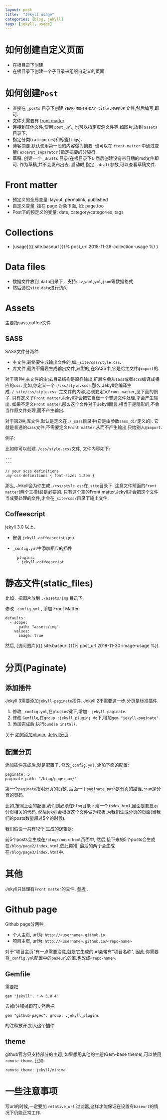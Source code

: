 ```yaml
---
layout: post
title:  "Jekyll usage"
categories: [blog, jekyll]
tags: [jekyll, usage]
---
```


# 如何创建自定义页面 #

- 在根目录下创建
- 在根目录下创建一个子目录来组织自定义的页面


# 如何创建`Post` #

- 直接在 `_posts` 目录下创建 `YEAR-MONTH-DAY-title.MARKUP` 文件,然后编写,即可.
- 文件头需要有 [front matter](https://jekyllrb.com/docs/front-matter/ ) 
- 连接到其他文件,使用 `post_url`, 也可以指定资源文件等,如图片,放到 `assets` 目录下.
- 指定分类(`categories`)和标签(`tags`).
- 博客摘要.默认使用第一段的内容做为摘要. 也可以在 `front-matter` 中通过变量( `excerpt_separator` )指定摘要的分隔符.
- 草稿. 创建一个 `_drafts` 目录(在根目录下). 然后创建没有带日期的md文件即可. 作为草稿,并不会发布出去. 启动时,指定`--draft`参数,可以查看草稿文件.


# Front matter #

- 预定义的全局变量: layout, permalink, published
- 自定义变量. 挂在 page 对象下面, 如: page.foo
- Post下的预定义的变量: date, category/categories, tags


# Collections #

- [usage]({{ site.baseurl }}{% post_url 2018-11-26-collection-usage %} ) 


# Data files #

- 数据文件放到`_data`目录下，支持`csv`,`yaml`,`yml`,`json`等数据格式
- 然后通过`site.data`进行访问


# Assets #

主要指sass,coffee文件.

## SASS ##

SASS文件分两种:

- 主文件,最终要生成输出文件的,如:`_site/css/style.css`.
- 库文件,最终不需要生成输出文件,典型的,在SASS中,它是给主文件`@import`的.

对于第1种,主文件的生成,目录结构是原样输出,扩展名会从`sass`或者`scss`编译成相应的`css`.
比如,你定义一个`./css/style.scss`,那么,Jekyll会编译生成`./_site/css/style.css`.
主文件的内容,必须要定义`Front matter`,见下面的例子.
只有定义了`Front matter`,Jekyll才会把它当做一个普通文件处理,才会产生输出.
如果不定义`Front matter`,那么这个文件对于Jekyll而言,相当于是隐形的,不会当作原文件处理,而不产生输出.

对于第2种,库文件,默认是定义在`./_sass`目录中(它是由参数`sass_dir`定义的).
它就是普通的`sass`文件,不需要定义`Front matter`,从而不产生输出,只给别人`@import`.


例子:

比如你可以创建`./css/style.scss`文件, 文件内容如下:


    ---
    ---

    // your scss definitions
    .my-css-definitions { font-size: 1.2em }


那么, Jekyll会为你生成`./css/style.css`在`_site`目录下.
注意文件前面的`Front matter`(两个三横线)是必要的.
只有这个空的Front matter,Jekyll才会把这个文件当成要处理的文件,才会在`_site/css/`目录下输出文件.


## Coffeescript ##

jekyll 3.0 以上，
- 安装 `jekyll-coffeescript` gen
- `_config.yml`中添加相应的插件

        plugins:
        - jekyll-coffeescript


# 静态文件(static_files) #

比如，把图片放到 `./assets/img` 目录下.

修改 `_config.yml` , 添加 Front Matter:

    defaults:
      - scope:
          path: "assets/img"
        values:
          image: true

然后, [访问图片]({{ site.baseurl }}{% post_url 2018-11-30-image-usage %}).


# 分页(Paginate) #

## 添加插件 ##

Jekyll 3需要添加`jekyll-paginate`插件.
Jekyll 2不需要这一步,分页是标准插件.

1. 修改 `_config.yml`,在`plugins`键下,增加`- jekyll-paginate`.
2. 修改 `Gemfile`,在`group :jekyll_plugins do`下,增加`gem "jekyll-paginate"`.
3. 添加完成后,执行`bundle install`.

关于 [如何添加plugin](https://jekyllrb.com/docs/plugins/installation/ ), [Jekyll分页](https://jekyllrb.com/docs/pagination/ ) .


## 配置分页 ##

添加插件完成后,就是配置了. 修改`_config.yml`, 添加下面的配置:

    paginate: 5
    paginate_path: "/blog/page:num/"

第一个`paginate`指明分页的页数,
后面一个`paginate_path`是分页的路径,`:num`是分页的页码.

比如,按照上面的配置,我们则必须在`blog`目录下建一个`index.html`,里面是要显示分页相关的代码.
然后jekyll会根据这个文件做为模板,为我们生成分页的页面(当我们的posts数量超过5个的时候).

我们假设一共有12个,生成的逻辑是:

前5个posts会生成在`/blog/index.html`页面中,
然后,接下来的5个posts会生成在`/blog/page2/index.html`,依此类推,
最后的两个会生成在`/blog/page3/index.html`中.


# 其他 #

Jekyll只处理有`Front matter`的文件, [参考](https://jekyllrb.com/docs/variables/ ) .


# Github page #

Github page分两种,

- 个人主页, url为: `http://<username>.github.io`
- 项目主页, url为: `http://<username>.github.io/<repo-name>`

对于"项目主页"有一点需要注意,就是它生成的url会带有"项目名称",
因此,你需要将`_config.yml`配置中的`baseurl`的值,也改成`<repo-name>`.


## Gemfile ##

需要把

    gem "jekyll", "~> 3.8.4"

去掉(注释掉即可). 然后把

    gem "github-pages", group: :jekyll_plugins

的注释放开.加入这个插件.


## theme ##

github官方只支持部分的主题,
如果想用其他的主题(Gem-base theme),可以使用 `remote_theme`. 比如:

    remote_theme: jekyll/minima


# 一些注意事项 #

写url的时候,一定要加 `relative_url` 过滤器,这样才能保证在设置有`baseurl`的情况下仍能正常工作.

